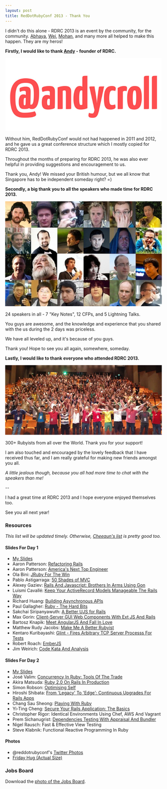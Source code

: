 ```yaml
---
layout: post
title: RedDotRubyConf 2013 - Thank You
---
```


I didn't do this alone - RDRC 2013 is an event by the community, for the community. [Abhaya](https://twitter.com/abhayashenoy), [Wei](https://twitter.com/luweidewei), [Mohan](https://twitter.com/mohangk), and many more all helped to make this happen. They are my heros!

**Firstly, I would like to thank [Andy](http://twitter.com/andycroll) - founder of RDRC.**

![Andy Croll](/assets/images/rdrc13-andycroll.png)

Without him, RedDotRubyConf would not had happened in 2011 and 2012, and he gave us a great conference structure which I mostly copied for RDRC 2013.

Throughout the months of preparing for RDRC 2013, he was also ever helpful in providing suggestions and encouragement to us.

Thank you, Andy! We missed your British humour, but we all know that Singapore has to be independent someday right? =)

**Secondly, a big thank you to all the speakers who made time for RDRC 2013.**

![Speakers](/assets/images/rdrc13-speakers.jpg)

24 speakers in all - 7 "Key Notes", 12 CFPs, and 5 Lightning Talks.

You guys are awesome, and the knowledge and experience that you shared with the us during the 2 days was priceless.

We have all leveled up, and it's because of you guys.

Thank you! Hope to see you all again, somewhere, someday.

**Lastly, I would like to thank everyone who attended RDRC 2013.**

![Attendees](/assets/images/rdrc13-attendees.jpg)

300+ Rubyists from all over the World. Thank you for your support!

I am also touched and encouraged by the lovely feedback that I have received thus far, and I am really grateful for making new friends amongst you all.

_A little jealous though, because you all had more time to chat with the speakers than me!_

--

I had a great time at RDRC 2013 and I hope everyone enjoyed themselves too.

See you all next year!




### Resources

_This list will be updated timely. Otherwise, [Cheeaun's list](https://gist.github.com/cheeaun/5729325) is pretty good too._


#### Slides For Day 1

- [My Slides](https://speakerdeck.com/winston/reddotrubyconf-2013-day-1)
- Aaron Patterson: [Refactoring Rails](https://speakerdeck.com/tenderlove/reddotrubyconf)
- Aaron Patterson: [America's Next Top Engineer](https://speakerdeck.com/tenderlove/americas-next-top-engineer)
- Ola Bini: [JRuby For The Win](/assets/downloads/JRubyForTheWin.pdf)
- Pablo Astigarraga: [50 Shades of MVC](https://speakerdeck.com/pote/50-shades-of-mvc)
- Alexey Gaziev: [Rails And Javascript: Brothers In Arms Using Gon](http://www.slideshare.net/gazay/gon-rdrc)
- Luismi Cavallé: [Keep Your ActiveRecord Models Manageable The Rails Way](https://speakerdeck.com/cavalle/keep-your-activerecord-models-manageable-the-rails-way)
- Richard Huang: [Building Asynchronous APIs](http://huangzhimin.com/2013/06/07/my-presentation-at-reddotrubyconf-2013/)
- Paul Gallagher: [Ruby - The Hard Bits](http://www.slideshare.net/tardate/ruby-the-hard-bits)
- Sakchai Siripanyawuth: [A Better UJS for Rails](http://www.slideshare.net/artellectual/better-ujsforrails)
- Max Gorin: [Client-Server GUI Web Components With Ext JS And Rails](https://speakerdeck.com/nomadcoder/client-server-gui-web-components-with-ext-js-and-rails)
- Bartosz Knapik: [Meet AngularJS And Fall In Love](https://speakerdeck.com/bartes/meet-angularjs-and-fall-in-love)
- Matthew Rudy Jacobs: [Make Me A Better Rubyist](https://speakerdeck.com/matthewrudy/make-me-a-better-rubyist)
- Kentaro Kuribayashi: [Glint - Fires Arbitrary TCP Server Processs For Tests](https://speakerdeck.com/kentaro/glint)
- Robert Roach: [EmberJS](http://rjayroach.files.wordpress.com/2013/06/ember_reddot_ruby_conf.pdf)
- Jim Weirich: [Code Kata And Analysis](https://github.com/jimweirich/presentation_kata_and_analysis/blob/master/pdf/KataAndAnalysis.key.pdf)

#### Slides For Day 2

- [My Slides](https://speakerdeck.com/winston/reddotrubyconf-2013-day-2)
- José Valim: [Concurrency In Ruby: Tools Of The Trade](https://speakerdeck.com/plataformatec/concurrency-in-ruby-tools-of-the-trade)
- Akira Matsuda: [Ruby 2.0 On Rails In Production](https://speakerdeck.com/a_matsuda/ruby-2-dot-0-on-rails-in-production)
- Simon Robson: [Optimising Self](https://speakerdeck.com/shr/optimising-self-at-reddotrubyconf-2013)
- Hiroshi Shibata: [From 'Legacy' To 'Edge': Continuous Upgrades For Rails Apps](https://speakerdeck.com/hsbt/from-legacy-to-edge)
- Chang Sau Sheong: [Playing With Ruby](https://speakerdeck.com/sausheong/playing-with-ruby)
- Yi-Ting Cheng: [Secure Your Rails Application: The Basics](http://xdite.github.io/security-basic/)
- Christopher Rigor: Identical Environments Using Chef, AWS And Vagrant
- Prem Sichanugrist: [Dependencies Testing With Appraisal And Bundler](https://speakerdeck.com/sikachu/dependencies-testing-with-appraisal-and-bundler)
- Nigel Rausch: Fast & Effective View Testing
- Steve Klabnik: Functional Reactive Programming In Ruby

#### Photos

- @reddotrubyconf's [Twitter Photos](https://twitter.com/reddotrubyconf/media/grid)
- [Friday Hug (Actual Size)](/assets/images/rdrc13-friday-hug.png)

### Jobs Board

Download the [photo of the Jobs Board](/assets/images/rdrc13-jobs-board.jpg).
